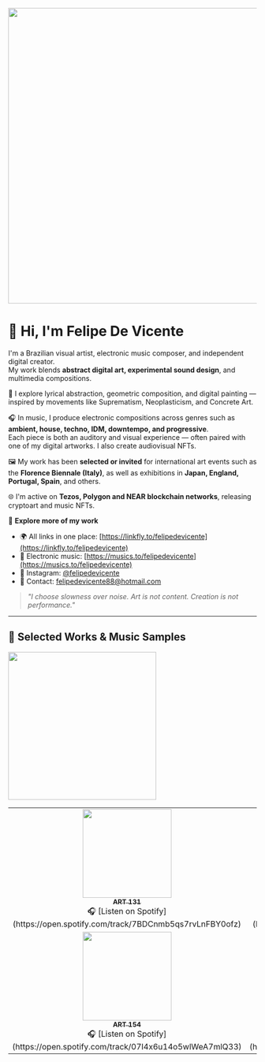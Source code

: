 <p align="center">
  <img src="https://raw.githubusercontent.com/felipedevicente/Abstract-Art/main/Self-Portrait.jpg" width="600"/>
</p>

# 👋 Hi, I'm Felipe De Vicente

I'm a Brazilian visual artist, electronic music composer, and independent digital creator.  
My work blends **abstract digital art, experimental sound design**, and multimedia compositions.

🎨 I explore lyrical abstraction, geometric composition, and digital painting — inspired by movements like Suprematism, Neoplasticism, and Concrete Art.

🎧 In music, I produce electronic compositions across genres such as **ambient, house, techno, IDM, downtempo, and progressive**.  
Each piece is both an auditory and visual experience — often paired with one of my digital artworks. I also create audiovisual NFTs.

🖼️ My work has been **selected or invited** for international art events such as the **Florence Biennale (Italy)**, as well as exhibitions in **Japan, England, Portugal, Spain**, and others.

🌐 I'm active on **Tezos, Polygon and NEAR blockchain networks**, releasing cryptoart and music NFTs.

🔗 **Explore more of my work**  
- 🌍 All links in one place: [https://linkfly.to/felipedevicente](https://linkfly.to/felipedevicente)  
- 🎵 Electronic music: [https://musics.to/felipedevicente](https://musics.to/felipedevicente)  
- 📸 Instagram: [@felipedevicente](https://instagram.com/felipedevicente)  
- 📩 Contact: felipedevicente88@hotmail.com  

> *"I choose slowness over noise. Art is not content. Creation is not performance."*

---

## 🎨 Selected Works & Music Samples

<table>
  <tr>
    <td align="center">
      <a href="https://felipedevicente.lojaintegrada.com.br/obra-de-arte-art-131">
        <img src="https://raw.githubusercontent.com/felipedevicente/Abstract-Art/main/art131.jpg" width="180"/><br/>
        <sub><strong>ART 131</strong></sub>
      </a><br/>
      🎧 [Listen on Spotify](https://open.spotify.com/track/7BDCnmb5qs7rvLnFBY0ofz)
    </td>
    <td align="center">
      <a href="https://felipedevicente.lojaintegrada.com.br/obra-de-arte-art-134">
        <img src="https://raw.githubusercontent.com/felipedevicente/Abstract-Art/main/art134.jpg" width="180"/><br/>
        <sub><strong>ART 134</strong></sub>
      </a><br/>
      🎧 [Listen on Spotify](https://open.spotify.com/track/3ybOwTSfb6sZ8ldt0auC9O)
    </td>
    <td align="center">
      <a href="https://felipedevicente.lojaintegrada.com.br/obra-de-arte-art-136">
        <img src="https://raw.githubusercontent.com/felipedevicente/Abstract-Art/main/art136.jpg" width="180"/><br/>
        <sub><strong>ART 136</strong></sub>
      </a><br/>
      🎧 [Listen on Spotify](https://open.spotify.com/track/0cA0wYxheiBkEJAdAzaNSS)
    </td>
    <td align="center">
      <a href="https://felipedevicente.lojaintegrada.com.br/obra-de-arte-art-146">
        <img src="https://raw.githubusercontent.com/felipedevicente/Abstract-Art/main/art146.jpg" width="180"/><br/>
        <sub><strong>ART 146</strong></sub>
      </a><br/>
      🎧 [Listen on Spotify](https://open.spotify.com/track/1E882GAeT5L78lbth6DoFm)
    </td>
    <td align="center">
      <a href="https://felipedevicente.lojaintegrada.com.br/obra-de-arte-art-153">
        <img src="https://raw.githubusercontent.com/felipedevicente/Abstract-Art/main/art153.jpg" width="180"/><br/>
        <sub><strong>ART 153</strong></sub>
      </a><br/>
      🎧 [Listen on Spotify](https://open.spotify.com/track/57Ulv9j5OdcwKfNPS5wmUF)
    </td>
  </tr>
  <tr>
    <td align="center">
      <a href="https://felipedevicente.lojaintegrada.com.br/obra-de-arte-art-154">
        <img src="https://raw.githubusercontent.com/felipedevicente/Abstract-Art/main/art154.jpg" width="180"/><br/>
        <sub><strong>ART 154</strong></sub>
      </a><br/>
      🎧 [Listen on Spotify](https://open.spotify.com/track/07I4x6u14o5wlWeA7mlQ33)
    </td>
    <td align="center">
      <a href="https://felipedevicente.lojaintegrada.com.br/obra-de-arte-art-155">
        <img src="https://raw.githubusercontent.com/felipedevicente/Abstract-Art/main/art155.jpg" width="180"/><br/>
        <sub><strong>ART 155</strong></sub>
      </a><br/>
      🎧 [Listen on Spotify](https://open.spotify.com/track/0B0bxsbomrPwoJH7w2Ky7o)
    </td>
    <td align="center">
      <a href="https://felipedevicente.lojaintegrada.com.br/obra-de-arte-art-172">
        <img src="https://raw.githubusercontent.com/felipedevicente/Abstract-Art/main/art172.jpg" width="180"/><br/>
        <sub><strong>ART 172</strong></sub>
      </a><br/>
      🎧 [Listen on Spotify](https://open.spotify.com/track/0e0oVvZEimSmxIk1cPs5fq)
    </td>
    <td align="center">
      <a href="https://felipedevicente.lojaintegrada.com.br/obra-de-arte-art-173">
        <img src="https://raw.githubusercontent.com/felipedevicente/Abstract-Art/main/art173.jpg" width="180"/><br/>
        <sub><strong>ART 173</strong></sub>
      </a><br/>
      🎧 [Listen on Spotify](https://open.spotify.com/track/6wTxkhLFa9nMlJLec5NTNZ)
    </td>
    <td align="center">
      <a href="https://felipedevicente.lojaintegrada.com.br/obra-de-arte-art-174">
        <img src="https://raw.githubusercontent.com/felipedevicente/Abstract-Art/main/art174.jpg" width="180"/><br/>
        <sub><strong>ART 174</strong></sub>
      </a><br/>
      🎧 [Listen on Spotify](https://open.spotify.com/track/3Lt3jZWINViUuPWY2daypN)
    </td>
  </tr>
<img src="https://github.com/felipedevicente/Abstract-Art/blob/main/art131.jpg?raw=true" width="300"/>
